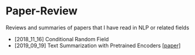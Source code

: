 # Paper-Review
Reviews and summaries of papers that I have read in NLP or related fields
- [2018_11_16] Conditional Random Field
- [2019_09_19] Text Summarization with Pretrained Encoders [[paper]](https://arxiv.org/abs/1908.08345)
